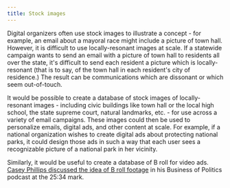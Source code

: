 ```yaml
---
title: Stock images
---
```


Digital organizers often use stock images to illustrate a concept - for example, an email about a mayoral race might include a picture of town hall. However, it is difficult to use locally-resonant images at scale. If a statewide campaign wants to send an email with a picture of town hall to residents all over the state, it's difficult to send each resident a picture which is locally-resonant (that is to say, of the town hall in each resident's city of residence.) The result can be communications which are dissonant or which seem out-of-touch.

It would be possible to create a database of stock images of locally-resonant images - including civic buildings like town hall or the local high school, the state supreme court, natural landmarks, etc. - for use across a variety of email campaigns. These images could then be used to personalize emails, digital ads, and other content at scale. For example, if a national organization wishes to create digital ads about protecting national parks, it could design those ads in such a way that each user sees a recognizable picture of a national park in her vicinity.

Similarly, it would be useful to create a database of B roll for video ads. [Casey Phillips discussed the idea of B roll footage](https://podcast.startupcaucus.com/1833138/11295081-incorporating-props-symbols-into-tv-ads-casey-phillips-hereford-agency) in his Business of Politics podcast at the 25:34 mark.